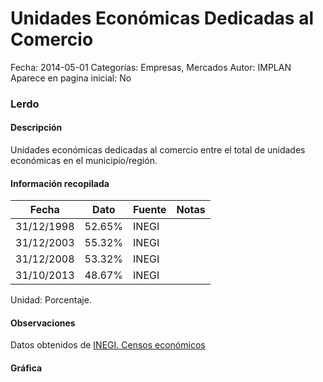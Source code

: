 Unidades Económicas Dedicadas al Comercio
=====

Fecha: 2014-05-01
Categorías: Empresas, Mercados
Autor: IMPLAN
Aparece en pagina inicial: No

### Lerdo

#### Descripción

Unidades económicas dedicadas al comercio entre el total de unidades económicas en el municipio/región.

<!-- break -->

#### Información recopilada

<table class="table table-hover table-bordered matriz">
  <thead>
    <tr><th>Fecha</th><th>Dato</th><th>Fuente</th><th>Notas</th></tr>
  </thead>
  <tbody>
    <tr><td class="centrado">31/12/1998</td><td class="derecha">52.65%</td><td>INEGI</td><td></td></tr>
    <tr><td class="centrado">31/12/2003</td><td class="derecha">55.32%</td><td>INEGI</td><td></td></tr>
    <tr><td class="centrado">31/12/2008</td><td class="derecha">53.32%</td><td>INEGI</td><td></td></tr>
    <tr><td class="centrado">31/10/2013</td><td class="derecha">48.67%</td><td>INEGI</td><td></td></tr>
  </tbody>
</table>

Unidad: Porcentaje.

#### Observaciones

Datos obtenidos de [INEGI. Censos económicos](http://www3.inegi.org.mx/sistemas/saic/)

#### Gráfica

<div id="Morrisobbqvadc" class="grafica"></div>
  <script>
  new Morris.Line({
    element: 'Morrisobbqvadc',
    data: [
      { fecha: '1998-12-31', dato: 52.6500 },
      { fecha: '2003-12-31', dato: 55.3200 },
      { fecha: '2008-12-31', dato: 53.3200 },
      { fecha: '2013-10-31', dato: 48.6700 }
    ],
    xkey: 'fecha',
    ykeys: ['dato'],
    labels: ['Dato'],
    lineColors: ['#FF5B02'],
    xLabelFormat: function(d) {
      return d.getDate()+'/'+(d.getMonth()+1)+'/'+d.getFullYear();
    },
    dateFormat: function (ts) {
      var d = new Date(ts);
      return d.getDate() + '/' + (d.getMonth() + 1) + '/' + d.getFullYear();
    }
  });
  </script>
